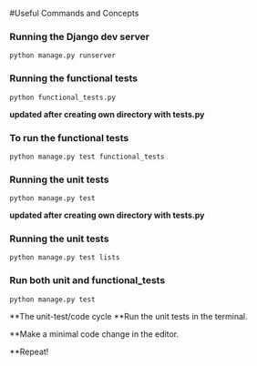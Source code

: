 #Useful Commands and Concepts
### Running the Django dev server
	python manage.py runserver

### Running the functional tests
	python functional_tests.py

**updated after creating own directory with tests.py**
### To run the functional tests
	python manage.py test functional_tests  

### Running the unit tests
	python manage.py test

**updated after creating own directory with tests.py**
### Running the unit tests
	python manage.py test lists

### Run both unit and functional_tests
	python manage.py test


**The unit-test/code cycle 
**Run the unit tests in the terminal. 

**Make a minimal code change in the editor. 

**Repeat!
